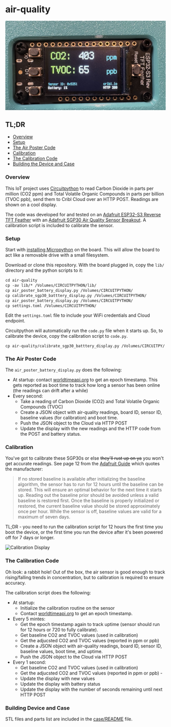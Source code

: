 # air-quality
![air-quality display](./images/air_monitor.jpg)

## TL;DR
 - [Overview](https://github.com/berthayes/air-quality/#Overview)
 - [Setup](https://github.com/berthayes/air-quality/#Setup)
 - [The Air Poster Code](https://github.com/berthayes/air-quality/#The-Air-Poster-Code)
 - [Calibration](https://github.com/berthayes/air-quality/#Calibration)
 - [The Calibration Code](https://github.com/berthayes/air-quality/#The-Calibration-Code)
 - [Building the Device and Case](https://github.com/berthayes/air-quality/case/README.md)

### Overview
This IoT project uses [Circuitpython](https://circuitpython.org) to read Carbon Dioxide in parts per million (CO2 ppm) and Total Volatile Organic Compounds in parts per billion (TVOC ppb), send them to Cribl Cloud over an HTTP POST. Readings are shown on a cool display. 

The code was developed for and tested on an [Adafruit ESP32-S3 Reverse TFT Feather](https://www.adafruit.com/product/5691) with an [Adafruit SGP30 Air Quality Sensor Breakout](https://www.adafruit.com/product/3709). A calibration script is included to calibrate the sensor.

### Setup
Start with [installing Micropython](https://circuitpython.org/board/adafruit_feather_esp32s3_reverse_tft/) on the board. This will allow the board to act like a removable drive with a small filesystem. 

Download or clone this repository. With the board plugged in, copy the `lib/` directory and the python scripts to it:
```
cd air-quality
cp -av lib/* /Volumes/CIRCUITPYTHON/lib/
cp air_poster_battery_display.py /Volumes/CIRCUITPYTHON/
cp calibrate_sgp30_batttery_display.py /Volumes/CIRCUITPYTHON/
cp air_poster_battery_display.py /Volumes/CIRCUITPYTHON/
cp settings.toml /Volumes/CIRCUITPYTHON/
``` 

Edit the `settings.toml` file to include your WiFi credentials and Cloud endpoint.

Circuitpython will automatically run the `code.py` file when it starts up. So, to calibrate the device, copy the calibration script to `code.py`.
```
cp air-quality/calibrate_sgp30_batttery_display.py /Volumes/CIRCUITPY/
```
### The Air Poster Code
The `air_poster_battery_display.py` does the following:
 - At startup: contact [worldtimeapi.org](https://worldtimeapi.org) to get an epoch timestamp. This gets reported as boot time to track how long a sensor has been online (the readings can drift after a while)
 - Every second: 
    - Take a reading of Carbon Dioxide (CO2) and Total Volatile Organic Compounds (TVOC)
    - Create a JSON object with air-quality readings, board ID, sensor ID, baseline values (for calibration) and boot time.
    - Push the JSON object to the Cloud via HTTP POST
    - Update the display with the new readings and the HTTP code from the POST and battery status.


### Calibration
You've got to calibrate these SGP30s or else ~~they'll rust up on ya~~ you won't get accurate readings.
See page 12 from the [Adafruit Guide](https://cdn-learn.adafruit.com/downloads/pdf/adafruit-sgp30-gas-tvoc-eco2-mox-sensor.pdf) which quotes the manufacturer:
>If no stored baseline is available after initializing the baseline algorithm,
the sensor has to run for 12 hours until the baseline can be stored. This will
ensure an optimal behavior for the next time it starts up. Reading out the
baseline prior should be avoided unless a valid baseline is restored first.
Once the baseline is properly initialized or restored, the current baseline
value should be stored approximately once per hour. While the sensor is
off, baseline values are valid for a maximum of seven days.

TL;DR - you need to run the calibration script for 12 hours the first time you boot the device, or the first time you run the device after it's been powered off for 7 days or longer.

![Calibration Display](https://github.com/berthayes/air-quality/images/calibration.jpg)

### The Calibration Code
Oh look: a rabbit hole! Out of the box, the air sensor is good enough to track rising/falling trends in concentration, but to calibration is required to ensure accuracy.

The calibration script does the following:
 - At startup: 
    - Initialize the calibration routine on the sensor
    - Contact [worldtimeapi.org](https://worldtimeapi.org) to get an epoch timestamp.
 - Every 5 mintes:
    - Get the epoch timestamp again to track uptime (sensor should run for 12 hours or 720 to fully calibrate).
    - Get baseline CO2 and TVOC values (used in calibration)
    - Get the adjucsted CO2 and TVOC values (reported in ppm or ppb)
    - Create a JSON object with air-quality readings, board ID, sensor ID, baseline values, boot time, and uptime. 
    - Push the JSON object to the Cloud via HTTP POST
- Every 1 second:
    - Get baseline CO2 and TVOC values (used in calibration)
    - Get the adjucsted CO2 and TVOC values (reported in ppm or ppb)    - 
    - Update the display with new values
    - Update the display with battery status
    - Update the display with the number of seconds remaining until next HTTP POST


### Building Device and Case
STL files and parts list are included in the [case/README](./case/README.md) file.

